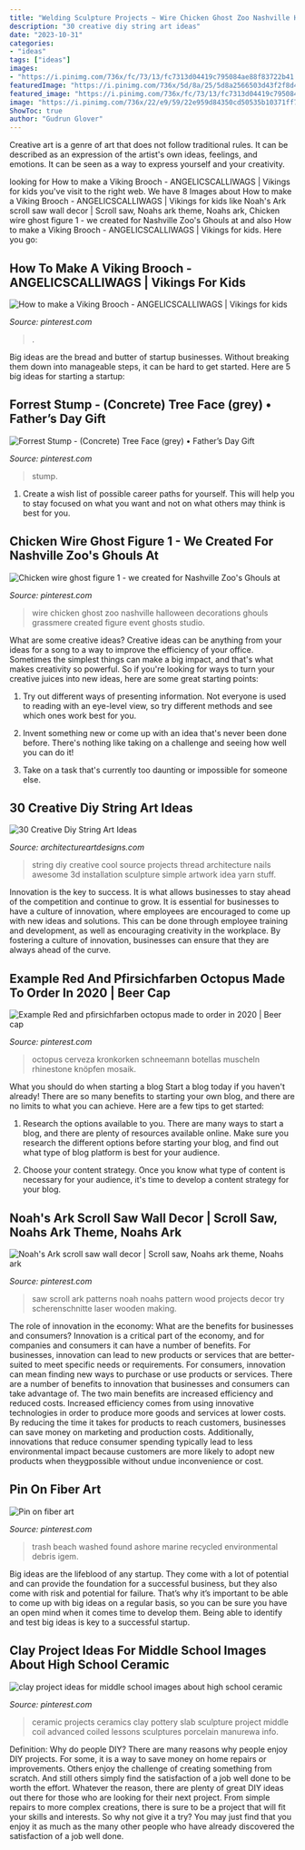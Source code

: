 ```yaml
---
title: "Welding Sculpture Projects ~ Wire Chicken Ghost Zoo Nashville Halloween Decorations Ghouls Grassmere Created Figure Event Ghosts Studio"
description: "30 creative diy string art ideas"
date: "2023-10-31"
categories:
- "ideas"
tags: ["ideas"]
images:
- "https://i.pinimg.com/736x/fc/73/13/fc7313d04419c795084ae88f83722b41.jpg"
featuredImage: "https://i.pinimg.com/736x/5d/8a/25/5d8a2566503d43f2f8d498a8784742ea.jpg"
featured_image: "https://i.pinimg.com/736x/fc/73/13/fc7313d04419c795084ae88f83722b41.jpg"
image: "https://i.pinimg.com/736x/22/e9/59/22e959d84350cd50535b10371ff7141a--scherenschnitte-papercutting.jpg"
ShowToc: true
author: "Gudrun Glover"
---
```



Creative art is a genre of art that does not follow traditional rules. It can be described as an expression of the artist's own ideas, feelings, and emotions. It can be seen as a way to express yourself and your creativity.

	

		
looking for How to make a Viking Brooch - ANGELICSCALLIWAGS | Vikings for kids you've visit to the right web. We have 8 Images about How to make a Viking Brooch - ANGELICSCALLIWAGS | Vikings for kids like Noah&#039;s Ark scroll saw wall decor | Scroll saw, Noahs ark theme, Noahs ark, Chicken wire ghost figure 1 - we created for Nashville Zoo&#039;s Ghouls at and also How to make a Viking Brooch - ANGELICSCALLIWAGS | Vikings for kids. Here you go:
		
    
## How To Make A Viking Brooch - ANGELICSCALLIWAGS | Vikings For Kids

<img loading=lazy src="https://i.pinimg.com/736x/d4/4e/63/d44e637395f0aa5f3e709f952f0de1be--vikings-school-projects.jpg" onerror="this.onerror=null;this.src='https://tse1.mm.bing.net/th?id=OIP.zNX8_ZvxdAEFwRMOFtRtigHaFj&amp;pid=15.1';" alt="How to make a Viking Brooch - ANGELICSCALLIWAGS | Vikings for kids">

_Source: pinterest.com_

>. 

	

Big ideas are the bread and butter of startup businesses. Without breaking them down into manageable steps, it can be hard to get started. Here are 5 big ideas for starting a startup: 

    
## Forrest Stump - (Concrete) Tree Face (grey) • Father’s Day Gift

<img loading=lazy src="https://i.pinimg.com/736x/5d/8a/25/5d8a2566503d43f2f8d498a8784742ea.jpg" onerror="this.onerror=null;this.src='https://tse1.mm.bing.net/th?id=OIP.HJy_Zu5FPJr0FTZN9tPvUQHaIJ&amp;pid=15.1';" alt="Forrest Stump - (Concrete) Tree Face (grey) • Father’s Day Gift">

_Source: pinterest.com_

>stump. 

	

1. Create a wish list of possible career paths for yourself. This will help you to stay focused on what you want and not on what others may think is best for you. 

    
## Chicken Wire Ghost Figure 1 - We Created For Nashville Zoo&#039;s Ghouls At

<img loading=lazy src="https://i.pinimg.com/736x/37/51/b0/3751b0554f109d6c57f948291614f8c4--wire-art-nashville.jpg" onerror="this.onerror=null;this.src='https://tse3.mm.bing.net/th?id=OIP.-IklUDSwTJInzmvdkWTcdwHaJ3&amp;pid=15.1';" alt="Chicken wire ghost figure 1 - we created for Nashville Zoo&#039;s Ghouls at">

_Source: pinterest.com_

>wire chicken ghost zoo nashville halloween decorations ghouls grassmere created figure event ghosts studio. 

	

What are some creative ideas?
Creative ideas can be anything from your ideas for a song to a way to improve the efficiency of your office. Sometimes the simplest things can make a big impact, and that's what makes creativity so powerful. So if you're looking for ways to turn your creative juices into new ideas, here are some great starting points: 
1. Try out different ways of presenting information. Not everyone is used to reading with an eye-level view, so try different methods and see which ones work best for you.

2. Invent something new or come up with an idea that's never been done before. There's nothing like taking on a challenge and seeing how well you can do it!

3. Take on a task that's currently too daunting or impossible for someone else.

    
## 30 Creative Diy String Art Ideas

<img loading=lazy src="http://www.architectureartdesigns.com/wp-content/uploads/2013/08/729-630x840.jpg" onerror="this.onerror=null;this.src='https://tse2.mm.bing.net/th?id=OIP.aVuizfr3y7LNJUj5JpPSkgHaJ4&amp;pid=15.1';" alt="30 Creative Diy String Art Ideas">

_Source: architectureartdesigns.com_

>string diy creative cool source projects thread architecture nails awesome 3d installation sculpture simple artwork idea yarn stuff. 

	

Innovation is the key to success. It is what allows businesses to stay ahead of the competition and continue to grow. It is essential for businesses to have a culture of innovation, where employees are encouraged to come up with new ideas and solutions. This can be done through employee training and development, as well as encouraging creativity in the workplace. By fostering a culture of innovation, businesses can ensure that they are always ahead of the curve.

    
## Example Red And Pfirsichfarben Octopus Made To Order In 2020 | Beer Cap

<img loading=lazy src="https://i.pinimg.com/736x/fc/73/13/fc7313d04419c795084ae88f83722b41.jpg" onerror="this.onerror=null;this.src='https://tse1.mm.bing.net/th?id=OIP.4XwfPr8BvYHDVCB4KODUKAHaJ4&amp;pid=15.1';" alt="Example Red and pfirsichfarben octopus made to order in 2020 | Beer cap">

_Source: pinterest.com_

>octopus cerveza kronkorken schneemann botellas muscheln rhinestone knöpfen mosaik. 

	

What you should do when starting a blog
Start a blog today if you haven't already! There are so many benefits to starting your own blog, and there are no limits to what you can achieve. Here are a few tips to get started:
1. Research the options available to you. There are many ways to start a blog, and there are plenty of resources available online. Make sure you research the different options before starting your blog, and find out what type of blog platform is best for your audience.

2. Choose your content strategy. Once you know what type of content is necessary for your audience, it's time to develop a content strategy for your blog.

    
## Noah&#039;s Ark Scroll Saw Wall Decor | Scroll Saw, Noahs Ark Theme, Noahs Ark

<img loading=lazy src="https://i.pinimg.com/736x/22/e9/59/22e959d84350cd50535b10371ff7141a--scherenschnitte-papercutting.jpg" onerror="this.onerror=null;this.src='https://tse2.mm.bing.net/th?id=OIP.K3VG2zfgX1DvStLet9XXVQHaFZ&amp;pid=15.1';" alt="Noah&#039;s Ark scroll saw wall decor | Scroll saw, Noahs ark theme, Noahs ark">

_Source: pinterest.com_

>saw scroll ark patterns noah noahs pattern wood projects decor try scherenschnitte laser wooden making. 

	

The role of innovation in the economy: What are the benefits for businesses and consumers?
Innovation is a critical part of the economy, and for companies and consumers it can have a number of benefits. For businesses, innovation can lead to new products or services that are better-suited to meet specific needs or requirements. For consumers, innovation can mean finding new ways to purchase or use products or services.
There are a number of benefits to innovation that businesses and consumers can take advantage of. The two main benefits are increased efficiency and reduced costs. Increased efficiency comes from using innovative technologies in order to produce more goods and services at lower costs. By reducing the time it takes for products to reach customers, businesses can save money on marketing and production costs. Additionally, innovations that reduce consumer spending typically lead to less environmental impact because customers are more likely to adopt new products when theygpossible without undue inconvenience or cost.

    
## Pin On Fiber Art

<img loading=lazy src="https://i.pinimg.com/736x/dc/57/02/dc57022c96cb59db46b417c29621ee54--trash-art-environmental-art.jpg" onerror="this.onerror=null;this.src='https://tse1.mm.bing.net/th?id=OIP.b3SbZSfpUf_ovuVh9dN1MQHaLH&amp;pid=15.1';" alt="Pin on fiber art">

_Source: pinterest.com_

>trash beach washed found ashore marine recycled environmental debris igem. 

	

Big ideas are the lifeblood of any startup. They come with a lot of potential and can provide the foundation for a successful business, but they also come with risk and potential for failure. That’s why it’s important to be able to come up with big ideas on a regular basis, so you can be sure you have an open mind when it comes time to develop them. Being able to identify and test big ideas is key to a successful startup.

    
## Clay Project Ideas For Middle School Images About High School Ceramic

<img loading=lazy src="https://i.pinimg.com/736x/83/3d/a5/833da58c1e646b313454f82829819db4.jpg" onerror="this.onerror=null;this.src='https://tse3.mm.bing.net/th?id=OIP.waMRnx0tZ5O1f5QIKb7ytQHaJ3&amp;pid=15.1';" alt="clay project ideas for middle school images about high school ceramic">

_Source: pinterest.com_

>ceramic projects ceramics clay pottery slab sculpture project middle coil advanced coiled lessons sculptures porcelain manurewa info. 

	

Definition: Why do people DIY?
There are many reasons why people enjoy DIY projects. For some, it is a way to save money on home repairs or improvements. Others enjoy the challenge of creating something from scratch. And still others simply find the satisfaction of a job well done to be worth the effort.
Whatever the reason, there are plenty of great DIY ideas out there for those who are looking for their next project. From simple repairs to more complex creations, there is sure to be a project that will fit your skills and interests. So why not give it a try? You may just find that you enjoy it as much as the many other people who have already discovered the satisfaction of a job well done.

